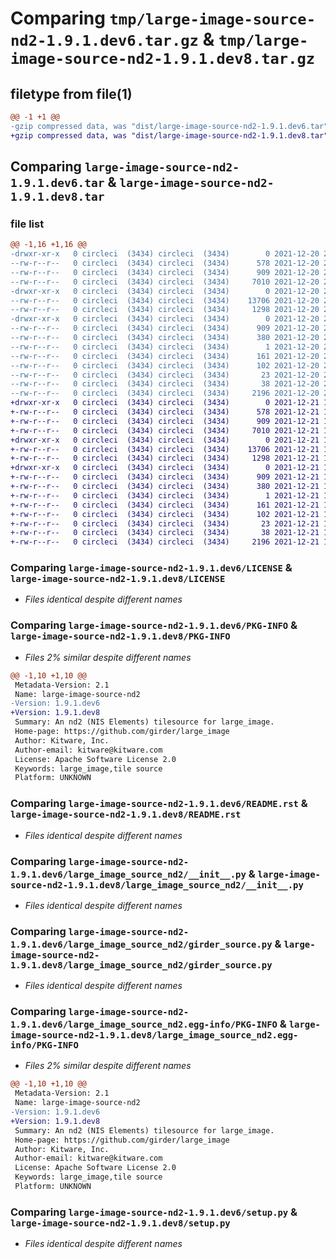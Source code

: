 # Comparing `tmp/large-image-source-nd2-1.9.1.dev6.tar.gz` & `tmp/large-image-source-nd2-1.9.1.dev8.tar.gz`

## filetype from file(1)

```diff
@@ -1 +1 @@
-gzip compressed data, was "dist/large-image-source-nd2-1.9.1.dev6.tar", last modified: Mon Dec 20 21:01:55 2021, max compression
+gzip compressed data, was "dist/large-image-source-nd2-1.9.1.dev8.tar", last modified: Tue Dec 21 17:38:02 2021, max compression
```

## Comparing `large-image-source-nd2-1.9.1.dev6.tar` & `large-image-source-nd2-1.9.1.dev8.tar`

### file list

```diff
@@ -1,16 +1,16 @@
-drwxr-xr-x   0 circleci  (3434) circleci  (3434)        0 2021-12-20 21:01:55.000000 large-image-source-nd2-1.9.1.dev6/
--rw-r--r--   0 circleci  (3434) circleci  (3434)      578 2021-12-20 21:01:55.000000 large-image-source-nd2-1.9.1.dev6/LICENSE
--rw-r--r--   0 circleci  (3434) circleci  (3434)      909 2021-12-20 21:01:55.000000 large-image-source-nd2-1.9.1.dev6/PKG-INFO
--rw-r--r--   0 circleci  (3434) circleci  (3434)     7010 2021-12-20 21:01:55.000000 large-image-source-nd2-1.9.1.dev6/README.rst
-drwxr-xr-x   0 circleci  (3434) circleci  (3434)        0 2021-12-20 21:01:55.000000 large-image-source-nd2-1.9.1.dev6/large_image_source_nd2/
--rw-r--r--   0 circleci  (3434) circleci  (3434)    13706 2021-12-20 21:00:58.000000 large-image-source-nd2-1.9.1.dev6/large_image_source_nd2/__init__.py
--rw-r--r--   0 circleci  (3434) circleci  (3434)     1298 2021-12-20 21:00:58.000000 large-image-source-nd2-1.9.1.dev6/large_image_source_nd2/girder_source.py
-drwxr-xr-x   0 circleci  (3434) circleci  (3434)        0 2021-12-20 21:01:55.000000 large-image-source-nd2-1.9.1.dev6/large_image_source_nd2.egg-info/
--rw-r--r--   0 circleci  (3434) circleci  (3434)      909 2021-12-20 21:01:55.000000 large-image-source-nd2-1.9.1.dev6/large_image_source_nd2.egg-info/PKG-INFO
--rw-r--r--   0 circleci  (3434) circleci  (3434)      380 2021-12-20 21:01:55.000000 large-image-source-nd2-1.9.1.dev6/large_image_source_nd2.egg-info/SOURCES.txt
--rw-r--r--   0 circleci  (3434) circleci  (3434)        1 2021-12-20 21:01:55.000000 large-image-source-nd2-1.9.1.dev6/large_image_source_nd2.egg-info/dependency_links.txt
--rw-r--r--   0 circleci  (3434) circleci  (3434)      161 2021-12-20 21:01:55.000000 large-image-source-nd2-1.9.1.dev6/large_image_source_nd2.egg-info/entry_points.txt
--rw-r--r--   0 circleci  (3434) circleci  (3434)      102 2021-12-20 21:01:55.000000 large-image-source-nd2-1.9.1.dev6/large_image_source_nd2.egg-info/requires.txt
--rw-r--r--   0 circleci  (3434) circleci  (3434)       23 2021-12-20 21:01:55.000000 large-image-source-nd2-1.9.1.dev6/large_image_source_nd2.egg-info/top_level.txt
--rw-r--r--   0 circleci  (3434) circleci  (3434)       38 2021-12-20 21:01:55.000000 large-image-source-nd2-1.9.1.dev6/setup.cfg
--rw-r--r--   0 circleci  (3434) circleci  (3434)     2196 2021-12-20 21:00:58.000000 large-image-source-nd2-1.9.1.dev6/setup.py
+drwxr-xr-x   0 circleci  (3434) circleci  (3434)        0 2021-12-21 17:38:02.000000 large-image-source-nd2-1.9.1.dev8/
+-rw-r--r--   0 circleci  (3434) circleci  (3434)      578 2021-12-21 17:38:01.000000 large-image-source-nd2-1.9.1.dev8/LICENSE
+-rw-r--r--   0 circleci  (3434) circleci  (3434)      909 2021-12-21 17:38:02.000000 large-image-source-nd2-1.9.1.dev8/PKG-INFO
+-rw-r--r--   0 circleci  (3434) circleci  (3434)     7010 2021-12-21 17:38:01.000000 large-image-source-nd2-1.9.1.dev8/README.rst
+drwxr-xr-x   0 circleci  (3434) circleci  (3434)        0 2021-12-21 17:38:02.000000 large-image-source-nd2-1.9.1.dev8/large_image_source_nd2/
+-rw-r--r--   0 circleci  (3434) circleci  (3434)    13706 2021-12-21 17:36:53.000000 large-image-source-nd2-1.9.1.dev8/large_image_source_nd2/__init__.py
+-rw-r--r--   0 circleci  (3434) circleci  (3434)     1298 2021-12-21 17:36:53.000000 large-image-source-nd2-1.9.1.dev8/large_image_source_nd2/girder_source.py
+drwxr-xr-x   0 circleci  (3434) circleci  (3434)        0 2021-12-21 17:38:02.000000 large-image-source-nd2-1.9.1.dev8/large_image_source_nd2.egg-info/
+-rw-r--r--   0 circleci  (3434) circleci  (3434)      909 2021-12-21 17:38:02.000000 large-image-source-nd2-1.9.1.dev8/large_image_source_nd2.egg-info/PKG-INFO
+-rw-r--r--   0 circleci  (3434) circleci  (3434)      380 2021-12-21 17:38:02.000000 large-image-source-nd2-1.9.1.dev8/large_image_source_nd2.egg-info/SOURCES.txt
+-rw-r--r--   0 circleci  (3434) circleci  (3434)        1 2021-12-21 17:38:02.000000 large-image-source-nd2-1.9.1.dev8/large_image_source_nd2.egg-info/dependency_links.txt
+-rw-r--r--   0 circleci  (3434) circleci  (3434)      161 2021-12-21 17:38:02.000000 large-image-source-nd2-1.9.1.dev8/large_image_source_nd2.egg-info/entry_points.txt
+-rw-r--r--   0 circleci  (3434) circleci  (3434)      102 2021-12-21 17:38:02.000000 large-image-source-nd2-1.9.1.dev8/large_image_source_nd2.egg-info/requires.txt
+-rw-r--r--   0 circleci  (3434) circleci  (3434)       23 2021-12-21 17:38:02.000000 large-image-source-nd2-1.9.1.dev8/large_image_source_nd2.egg-info/top_level.txt
+-rw-r--r--   0 circleci  (3434) circleci  (3434)       38 2021-12-21 17:38:02.000000 large-image-source-nd2-1.9.1.dev8/setup.cfg
+-rw-r--r--   0 circleci  (3434) circleci  (3434)     2196 2021-12-21 17:36:53.000000 large-image-source-nd2-1.9.1.dev8/setup.py
```

### Comparing `large-image-source-nd2-1.9.1.dev6/LICENSE` & `large-image-source-nd2-1.9.1.dev8/LICENSE`

 * *Files identical despite different names*

### Comparing `large-image-source-nd2-1.9.1.dev6/PKG-INFO` & `large-image-source-nd2-1.9.1.dev8/PKG-INFO`

 * *Files 2% similar despite different names*

```diff
@@ -1,10 +1,10 @@
 Metadata-Version: 2.1
 Name: large-image-source-nd2
-Version: 1.9.1.dev6
+Version: 1.9.1.dev8
 Summary: An nd2 (NIS Elements) tilesource for large_image.
 Home-page: https://github.com/girder/large_image
 Author: Kitware, Inc.
 Author-email: kitware@kitware.com
 License: Apache Software License 2.0
 Keywords: large_image,tile source
 Platform: UNKNOWN
```

### Comparing `large-image-source-nd2-1.9.1.dev6/README.rst` & `large-image-source-nd2-1.9.1.dev8/README.rst`

 * *Files identical despite different names*

### Comparing `large-image-source-nd2-1.9.1.dev6/large_image_source_nd2/__init__.py` & `large-image-source-nd2-1.9.1.dev8/large_image_source_nd2/__init__.py`

 * *Files identical despite different names*

### Comparing `large-image-source-nd2-1.9.1.dev6/large_image_source_nd2/girder_source.py` & `large-image-source-nd2-1.9.1.dev8/large_image_source_nd2/girder_source.py`

 * *Files identical despite different names*

### Comparing `large-image-source-nd2-1.9.1.dev6/large_image_source_nd2.egg-info/PKG-INFO` & `large-image-source-nd2-1.9.1.dev8/large_image_source_nd2.egg-info/PKG-INFO`

 * *Files 2% similar despite different names*

```diff
@@ -1,10 +1,10 @@
 Metadata-Version: 2.1
 Name: large-image-source-nd2
-Version: 1.9.1.dev6
+Version: 1.9.1.dev8
 Summary: An nd2 (NIS Elements) tilesource for large_image.
 Home-page: https://github.com/girder/large_image
 Author: Kitware, Inc.
 Author-email: kitware@kitware.com
 License: Apache Software License 2.0
 Keywords: large_image,tile source
 Platform: UNKNOWN
```

### Comparing `large-image-source-nd2-1.9.1.dev6/setup.py` & `large-image-source-nd2-1.9.1.dev8/setup.py`

 * *Files identical despite different names*

